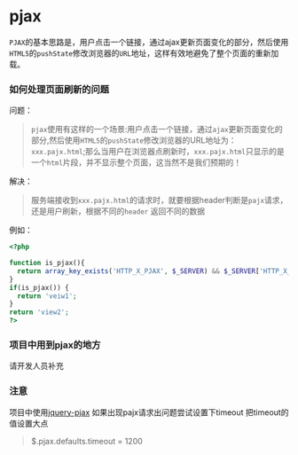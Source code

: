 # pjax 
`PJAX`的基本思路是，用户点击一个链接，通过ajax更新页面变化的部分，然后使用`HTML5`的`pushState`修改浏览器的`URL`地址，这样有效地避免了整个页面的重新加载。


### 如何处理页面刷新的问题

问题：

  > `pjax`使用有这样的一个场景:用户点击一个链接，通过`ajax`更新页面变化的部分,然后使用`HTML5`的`pushState`修改浏览器的URL地址为：`xxx.pajx.html`;那么当用户在浏览器点刷新时，`xxx.pajx.html`只显示的是一个`html`片段，并不显示整个页面，这当然不是我们预期的！

解决：

  > 服务端接收到`xxx.pajx.html`的请求时，就要根据header判断是`pajx`请求，还是用户刷新，根据不同的`header` 返回不同的数据

例如：

```php
<?php

function is_pjax(){
  return array_key_exists('HTTP_X_PJAX', $_SERVER) && $_SERVER['HTTP_X_PJAX'];
} 
if(is_pjax()) {
  return 'veiw1';
}
return 'view2';
?>  
```

### 项目中用到pjax的地方
请开发人员补充

### 注意 
项目中使用[jquery-pjax](https://github.com/defunkt/jquery-pjax)
如果出现pajx请求出问题尝试设置下timeout 把timeout的值设置大点

> $.pjax.defaults.timeout = 1200


